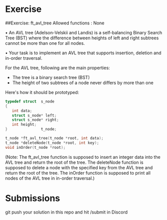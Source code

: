 # Exercise

##Exercise: ft_avl_tree
Allowed functions : None

• An AVL tree (Adelson-Velskii and Landis) is a self-balancing Binary Search Tree (BST) where the difference between heights of left and right subtrees cannot be more than one for all nodes.

• Your task is to implement an AVL tree that supports insertion, deletion and in-order traversal.

For the AVL tree, following are the main properties: 
- The tree is a binary search tree (BST) 
- The height of two subtrees of a node never differs by more than one 

Here's how it should be prototyped: 
```c
typedef struct  s_node 
{
   int data; 
   struct s_node* left; 
   struct s_node* right; 
   int height; 
}               t_node; 

t_node *ft_avl_tree(t_node *root, int data);
t_node *deleteNode(t_node *root, int key);
void inOrder(t_node *root);
```
(Note: The ft_avl_tree function is supposed to insert an integer data into the AVL tree and return the root of the tree. The deleteNode function is supposed to delete a node with the specified key from the AVL tree and return the root of the tree. The inOrder function is supposed to print all nodes of the AVL tree in in-order traversal.)
# Submissions 
 git push your solution in this repo and hit /submit in Discord